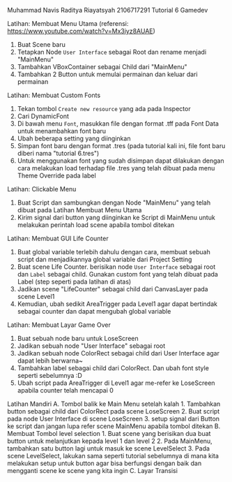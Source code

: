 Muhammad Navis Raditya Riayatsyah
2106717291 
Tutorial 6 Gamedev

Latihan: Membuat Menu Utama
(referensi: https://www.youtube.com/watch?v=Mx3iyz8AUAE)

1. Buat Scene baru
2. Tetapkan Node `User Interface` sebagai Root dan rename menjadi "MainMenu"
3. Tambahkan VBoxContainer sebagai Child dari "MainMenu"
4. Tambahkan 2 Button untuk memulai permainan dan keluar dari permainan

Latihan: Membuat Custom Fonts
1. Tekan tombol `Create new resource` yang ada pada Inspector
2. Cari DynamicFont
3. Di bawah menu `Font`, masukkan file dengan format .tff pada Font Data untuk menambahkan font baru
4. Ubah beberapa setting yang diinginkan
5. Simpan font baru dengan format .tres (pada tutorial kali ini, file font baru diberi nama "tutorial 6.tres")
6. Untuk menggunakan font yang sudah disimpan dapat dilakukan dengan cara melakukan load terhadap file .tres yang telah dibuat pada menu Theme Override pada label

Latihan: Clickable Menu
1. Buat Script dan sambungkan dengan Node "MainMenu" yang telah dibuat pada Latihan Membuat Menu Utama
2. Kirim signal dari button yang diinginkan ke Script di MainMenu untuk melakukan perintah load scene apabila tombol ditekan

Latihan: Membuat GUI Life Counter
1. Buat global variable terlebih dahulu dengan cara, membuat sebuah script dan menjadikannya global variable dari Project Setting
2. Buat scene Life Counter. berisikan node `User Interface` sebagai root dan `Label` sebagai child. Gunakan custom font yang telah dibuat pada Label (step seperti pada latihan di atas)
3. Jadikan scene "LifeCounter" sebagai child dari CanvasLayer pada scene Level1
4. Kemudian, ubah sedikit AreaTrigger pada Level1 agar dapat bertindak sebagai counter dan dapat mengubah global variable

Latihan: Membuat Layar Game Over
1. Buat sebuah node baru untuk LoseScreen
2. Jadikan sebuah node "User Interface" sebagai root
3. Jadikan sebuah node ColorRect sebagai child dari User Interface agar dapat lebih berwarna~
4. Tambahkan label sebagai child dari ColorRect. Dan ubah font style seperti sebelumnya :D
5. Ubah script pada AreaTrigger di Level1 agar me-refer ke LoseScreen apabila counter telah mencapai 0

Latihan Mandiri
A. Tombol balik ke Main Menu setelah kalah
    1. Tambahkan button sebagai child dari ColorRect pada scene LoseScreen
    2. Buat script pada node User Interface di scene LoseScreen
    3. setup signal dari Button ke script dan jangan lupa refer scene MainMenu apabila tombol ditekan
B. Membuat Tombol level selection
    1. Buat scene yang berisikan dua buat button untuk melanjutkan kepada level 1 dan level 2
    2. Pada MainMenu, tambahkan satu button lagi untuk masuk ke scene LevelSelect
    3. Pada scene LevelSelect, lakukan sama seperti tutorial sebelumnya di mana kita melakukan setup untuk button agar bisa berfungsi dengan baik dan mengganti scene ke scene yang kita ingin
C. Layar Transisi
